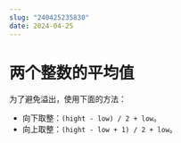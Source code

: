 ```yaml
---
slug: "240425235830"
date: 2024-04-25
---
```


# 两个整数的平均值

为了避免溢出，使用下面的方法：

- 向下取整：`(hight - low) / 2 + low`。
- 向上取整：`(hight - low + 1) / 2 + low`。

